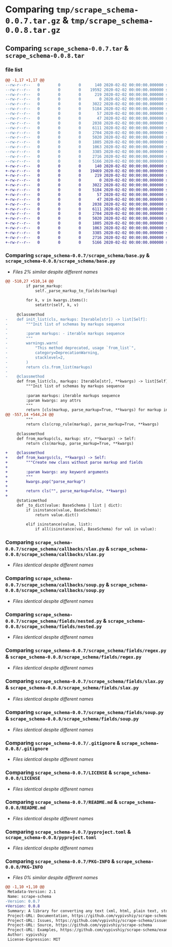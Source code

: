 # Comparing `tmp/scrape_schema-0.0.7.tar.gz` & `tmp/scrape_schema-0.0.8.tar.gz`

## Comparing `scrape_schema-0.0.7.tar` & `scrape_schema-0.0.8.tar`

### file list

```diff
@@ -1,17 +1,17 @@
--rw-r--r--   0        0        0      140 2020-02-02 00:00:00.000000 scrape_schema-0.0.7/scrape_schema/__init__.py
--rw-r--r--   0        0        0    19592 2020-02-02 00:00:00.000000 scrape_schema-0.0.7/scrape_schema/base.py
--rw-r--r--   0        0        0      219 2020-02-02 00:00:00.000000 scrape_schema-0.0.7/scrape_schema/exceptions.py
--rw-r--r--   0        0        0        0 2020-02-02 00:00:00.000000 scrape_schema-0.0.7/scrape_schema/callbacks/__init__.py
--rw-r--r--   0        0        0     3022 2020-02-02 00:00:00.000000 scrape_schema-0.0.7/scrape_schema/callbacks/slax.py
--rw-r--r--   0        0        0     5184 2020-02-02 00:00:00.000000 scrape_schema-0.0.7/scrape_schema/callbacks/soup.py
--rw-r--r--   0        0        0       57 2020-02-02 00:00:00.000000 scrape_schema-0.0.7/scrape_schema/factory/__init__.py
--rw-r--r--   0        0        0       47 2020-02-02 00:00:00.000000 scrape_schema-0.0.7/scrape_schema/fields/__init__.py
--rw-r--r--   0        0        0     2038 2020-02-02 00:00:00.000000 scrape_schema-0.0.7/scrape_schema/fields/nested.py
--rw-r--r--   0        0        0     6111 2020-02-02 00:00:00.000000 scrape_schema-0.0.7/scrape_schema/fields/regex.py
--rw-r--r--   0        0        0     2704 2020-02-02 00:00:00.000000 scrape_schema-0.0.7/scrape_schema/fields/slax.py
--rw-r--r--   0        0        0     5020 2020-02-02 00:00:00.000000 scrape_schema-0.0.7/scrape_schema/fields/soup.py
--rw-r--r--   0        0        0     1805 2020-02-02 00:00:00.000000 scrape_schema-0.0.7/.gitignore
--rw-r--r--   0        0        0     1063 2020-02-02 00:00:00.000000 scrape_schema-0.0.7/LICENSE
--rw-r--r--   0        0        0     3385 2020-02-02 00:00:00.000000 scrape_schema-0.0.7/README.md
--rw-r--r--   0        0        0     2716 2020-02-02 00:00:00.000000 scrape_schema-0.0.7/pyproject.toml
--rw-r--r--   0        0        0     5166 2020-02-02 00:00:00.000000 scrape_schema-0.0.7/PKG-INFO
+-rw-r--r--   0        0        0      140 2020-02-02 00:00:00.000000 scrape_schema-0.0.8/scrape_schema/__init__.py
+-rw-r--r--   0        0        0    19469 2020-02-02 00:00:00.000000 scrape_schema-0.0.8/scrape_schema/base.py
+-rw-r--r--   0        0        0      219 2020-02-02 00:00:00.000000 scrape_schema-0.0.8/scrape_schema/exceptions.py
+-rw-r--r--   0        0        0        0 2020-02-02 00:00:00.000000 scrape_schema-0.0.8/scrape_schema/callbacks/__init__.py
+-rw-r--r--   0        0        0     3022 2020-02-02 00:00:00.000000 scrape_schema-0.0.8/scrape_schema/callbacks/slax.py
+-rw-r--r--   0        0        0     5184 2020-02-02 00:00:00.000000 scrape_schema-0.0.8/scrape_schema/callbacks/soup.py
+-rw-r--r--   0        0        0       57 2020-02-02 00:00:00.000000 scrape_schema-0.0.8/scrape_schema/factory/__init__.py
+-rw-r--r--   0        0        0       47 2020-02-02 00:00:00.000000 scrape_schema-0.0.8/scrape_schema/fields/__init__.py
+-rw-r--r--   0        0        0     2038 2020-02-02 00:00:00.000000 scrape_schema-0.0.8/scrape_schema/fields/nested.py
+-rw-r--r--   0        0        0     6111 2020-02-02 00:00:00.000000 scrape_schema-0.0.8/scrape_schema/fields/regex.py
+-rw-r--r--   0        0        0     2704 2020-02-02 00:00:00.000000 scrape_schema-0.0.8/scrape_schema/fields/slax.py
+-rw-r--r--   0        0        0     5020 2020-02-02 00:00:00.000000 scrape_schema-0.0.8/scrape_schema/fields/soup.py
+-rw-r--r--   0        0        0     1805 2020-02-02 00:00:00.000000 scrape_schema-0.0.8/.gitignore
+-rw-r--r--   0        0        0     1063 2020-02-02 00:00:00.000000 scrape_schema-0.0.8/LICENSE
+-rw-r--r--   0        0        0     3385 2020-02-02 00:00:00.000000 scrape_schema-0.0.8/README.md
+-rw-r--r--   0        0        0     2716 2020-02-02 00:00:00.000000 scrape_schema-0.0.8/pyproject.toml
+-rw-r--r--   0        0        0     5166 2020-02-02 00:00:00.000000 scrape_schema-0.0.8/PKG-INFO
```

### Comparing `scrape_schema-0.0.7/scrape_schema/base.py` & `scrape_schema-0.0.8/scrape_schema/base.py`

 * *Files 2% similar despite different names*

```diff
@@ -510,27 +510,14 @@
         if parse_markup:
             self._parse_markup_to_fields(markup)
 
         for k, v in kwargs.items():
             setattr(self, k, v)
 
     @classmethod
-    def init_list(cls, markups: Iterable[str]) -> list[Self]:
-        """Init list of schemas by markups sequence
-
-        :param markups: - iterable markups sequence
-        """
-        warnings.warn(
-            "This method deprecated, usage `from_list`",
-            category=DeprecationWarning,
-            stacklevel=2,
-        )
-        return cls.from_list(markups)
-
-    @classmethod
     def from_list(cls, markups: Iterable[str], **kwargs) -> list[Self]:
         """Init list of schemas by markups sequence
 
         :param markups: iterable markups sequence
         :param kwargs: any attrs
         """
         return [cls(markup, parse_markup=True, **kwargs) for markup in markups]
@@ -557,14 +544,24 @@
         """
         return cls(crop_rule(markup), parse_markup=True, **kwargs)
 
     @classmethod
     def from_markup(cls, markup: str, **kwargs) -> Self:
         return cls(markup, parse_markup=True, **kwargs)
 
+    @classmethod
+    def from_kwargs(cls, **kwargs) -> Self:
+        """Create new class without parse markup and fields
+
+        :param kwargs: any keyword arguments
+        """
+        kwargs.pop("parse_markup")
+
+        return cls("", parse_markup=False, **kwargs)
+
     @staticmethod
     def _to_dict(value: BaseSchema | list | dict):
         if isinstance(value, BaseSchema):
             return value.dict()
 
         elif isinstance(value, list):
             if all(isinstance(val, BaseSchema) for val in value):
```

### Comparing `scrape_schema-0.0.7/scrape_schema/callbacks/slax.py` & `scrape_schema-0.0.8/scrape_schema/callbacks/slax.py`

 * *Files identical despite different names*

### Comparing `scrape_schema-0.0.7/scrape_schema/callbacks/soup.py` & `scrape_schema-0.0.8/scrape_schema/callbacks/soup.py`

 * *Files identical despite different names*

### Comparing `scrape_schema-0.0.7/scrape_schema/fields/nested.py` & `scrape_schema-0.0.8/scrape_schema/fields/nested.py`

 * *Files identical despite different names*

### Comparing `scrape_schema-0.0.7/scrape_schema/fields/regex.py` & `scrape_schema-0.0.8/scrape_schema/fields/regex.py`

 * *Files identical despite different names*

### Comparing `scrape_schema-0.0.7/scrape_schema/fields/slax.py` & `scrape_schema-0.0.8/scrape_schema/fields/slax.py`

 * *Files identical despite different names*

### Comparing `scrape_schema-0.0.7/scrape_schema/fields/soup.py` & `scrape_schema-0.0.8/scrape_schema/fields/soup.py`

 * *Files identical despite different names*

### Comparing `scrape_schema-0.0.7/.gitignore` & `scrape_schema-0.0.8/.gitignore`

 * *Files identical despite different names*

### Comparing `scrape_schema-0.0.7/LICENSE` & `scrape_schema-0.0.8/LICENSE`

 * *Files identical despite different names*

### Comparing `scrape_schema-0.0.7/README.md` & `scrape_schema-0.0.8/README.md`

 * *Files identical despite different names*

### Comparing `scrape_schema-0.0.7/pyproject.toml` & `scrape_schema-0.0.8/pyproject.toml`

 * *Files identical despite different names*

### Comparing `scrape_schema-0.0.7/PKG-INFO` & `scrape_schema-0.0.8/PKG-INFO`

 * *Files 0% similar despite different names*

```diff
@@ -1,10 +1,10 @@
 Metadata-Version: 2.1
 Name: scrape-schema
-Version: 0.0.7
+Version: 0.0.8
 Summary: A library for converting any text (xml, html, plain text, stdout, etc) to python datatypes
 Project-URL: Documentation, https://github.com/vypivshiy/scrape-schema#readme
 Project-URL: Issues, https://github.com/vypivshiy/scrape-schema/issues
 Project-URL: Source, https://github.com/vypivshiy/scrape-schema
 Project-URL: Examples, https://github.com/vypivshiy/scrape-schema/examples
 Author: vypivshiy
 License-Expression: MIT
```

